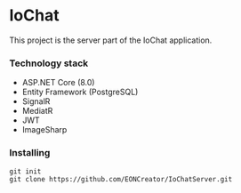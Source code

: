 <h1>IoChat</h1>

This project is the server part of the IoChat application.

<h3>Technology stack</h3>
<ul>
  <li>ASP.NET Core (8.0)</li>
  <li>Entity Framework (PostgreSQL)</li>
  <li>SignalR</li>
  <li>MediatR</li>
  <li>JWT</li>
  <li>ImageSharp</li>
</ul>

<h3>Installing</h3>

```
git init
git clone https://github.com/EONCreator/IoChatServer.git
```
